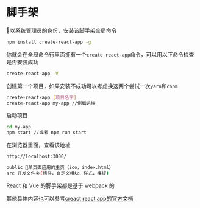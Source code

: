 # 脚手架

以系统管理员的身份，安装该脚手架全局命令
```bash
npm install create-react-app -g
```

你就会在全局命令行里面拥有一个`create-react-app`命令，可以用以下命令检查是否安装成功
```bash
create-react-app -V
```

创建第一个项目，如果安装不成功可以考虑换这两个尝试一次`yarn`和`cnpm`
```bash
create-react-app [项目名字]
create-react-app my-app //例如这样
```

启动项目
```bash
cd my-app
npm start //或者 npm run start
```

在浏览器里面，查看该地址
```bash
http://localhost:3000/
```

```bash
public 单页面应用的主页（ico，index.html）
src 开发文件夹(组件，自定义模块，样式，模板)
```

React 和 Vue 的脚手架都是基于 webpack 的

其他具体内容也可以参考[creact react app的官方文档](https://github.com/facebook/create-react-app)